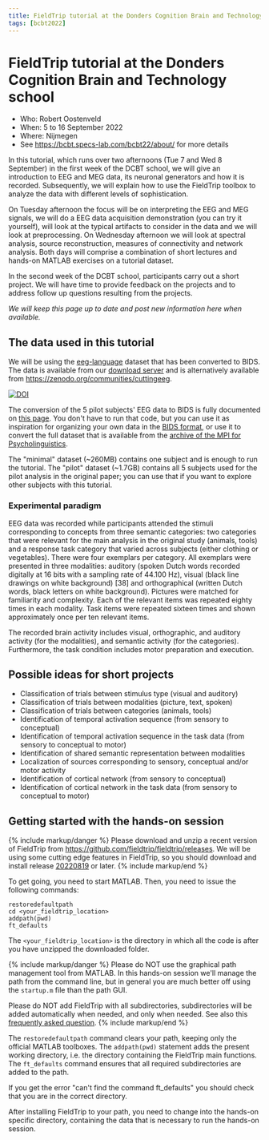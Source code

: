 ```yaml
---
title: FieldTrip tutorial at the Donders Cognition Brain and Technology school
tags: [bcbt2022]
---
```


# FieldTrip tutorial at the Donders Cognition Brain and Technology school

- Who: Robert Oostenveld
- When: 5 to 16 September 2022
- Where: Nijmegen
- See <https://bcbt.specs-lab.com/bcbt22/about/> for more details

In this tutorial, which runs over two afternoons (Tue 7 and Wed 8 September) in the first week of the DCBT school, we will give an introduction to EEG and MEG data, its neuronal generators and how it is recorded. Subsequently, we will explain how to use the FieldTrip toolbox to analyze the data with different levels of sophistication.

On Tuesday afternoon the focus will be on interpreting the EEG and MEG signals, we will do a EEG data acquisition demonstration (you can try it yourself), will look at the typical artifacts to consider in the data and we will look at preprocessing. On Wednesday afternoon we will look at spectral analysis, source reconstruction, measures of connectivity and network analysis. Both days will comprise a combination of short lectures and hands-on MATLAB exercises on a tutorial dataset.

In the second week of the DCBT school, participants carry out a short project. We will have time to provide feedback on the projects and to address follow up questions resulting from the projects.

_We will keep this page up to date and post new information here when available._

## The data used in this tutorial

We will be using the [eeg-language](/tag/eeg-language) dataset that has been converted to BIDS. The data is available from our [download server](https://download.fieldtriptoolbox.org/workshop/cuttingeeg2021/) and is alternatively available from <https://zenodo.org/communities/cuttingeeg>.

[![DOI](https://zenodo.org/badge/DOI/10.5281/zenodo.5531370.svg)](https://doi.org/10.5281/zenodo.5531370)

The conversion of the 5 pilot subjects' EEG data to BIDS is fully documented on [this page](/workshop/cuttingeeg2021/bids_language). You don't have to run that code, but you can use it as inspiration for organizing your own data in the [BIDS format](/example/bids), or use it to convert the full dataset that is available from the [archive of the MPI for Psycholinguistics](https://hdl.handle.net/1839/00-0000-0000-001B-860D-8).

The "minimal" dataset (~260MB) contains one subject and is enough to run the tutorial. The "pilot" dataset (~1.7GB) contains all 5 subjects used for the pilot analysis in the original paper; you can use that if you want to explore other subjects with this tutorial.

### Experimental paradigm

EEG data was recorded while participants attended the stimuli corresponding to concepts from three semantic categories: two categories that were relevant for the main analysis in the original study (animals, tools) and a response task category that varied across subjects (either clothing or vegetables). There were four exemplars per category. All exemplars were presented in three modalities: auditory (spoken Dutch words recorded digitally at 16 bits with a sampling rate of 44.100 Hz), visual (black line drawings on white background) [38] and orthographical (written Dutch words, black letters on white background). Pictures were matched for familiarity and complexity. Each of the relevant items was repeated eighty times in each modality. Task items were repeated sixteen times and shown approximately once per ten relevant items.

The recorded brain activity includes visual, orthographic, and auditory activity (for the modalities), and semantic activity (for the categories). Furthermore, the task condition includes motor preparation and execution.

## Possible ideas for short projects

- Classification of trials between stimulus type (visual and auditory)
- Classification of trials between modalities (picture, text, spoken)
- Classification of trials between categories (animals, tools)
- Identification of temporal activation sequence (from sensory to conceptual)
- Identification of temporal activation sequence in the task data (from sensory to conceptual to motor)
- Identification of shared semantic representation between modalities
- Localization of sources corresponding to sensory, conceptual and/or motor activity
- Identification of cortical network (from sensory to conceptual)
- Identification of cortical network in the task data (from sensory to conceptual to motor)

## Getting started with the hands-on session

{% include markup/danger %}
Please download and unzip a recent version of FieldTrip from <https://github.com/fieldtrip/fieldtrip/releases>. We will be using some cutting edge features in FieldTrip, so you should download and install release [20220819](http://github.com/fieldtrip/fieldtrip/releases/tag/20220819) or later.
{% include markup/end %}

To get going, you need to start MATLAB. Then, you need to issue the following commands:

    restoredefaultpath
    cd <your_fieldtrip_location>
    addpath(pwd)
    ft_defaults

The `<your_fieldtrip_location>` is the directory in which all the code is after you have unzipped the downloaded folder.

{% include markup/danger %}
Please do NOT use the graphical path management tool from MATLAB. In this hands-on session we'll manage the path from the command line, but in general you are much better off using the `startup.m` file than the path GUI.

Please do NOT add FieldTrip with all subdirectories, subdirectories will be added automatically when needed, and only when needed. See also this [frequently asked question](/faq/should_i_add_fieldtrip_with_all_subdirectories_to_my_matlab_path).
{% include markup/end %}

The `restoredefaultpath` command clears your path, keeping only the official MATLAB toolboxes. The `addpath(pwd)` statement adds the present working directory, i.e. the directory containing the FieldTrip main functions. The `ft_defaults` command ensures that all required subdirectories are added to the path.

If you get the error "can't find the command ft_defaults" you should check that you are in the correct directory.

After installing FieldTrip to your path, you need to change into the hands-on specific directory, containing the data that is necessary to run the hands-on session.
